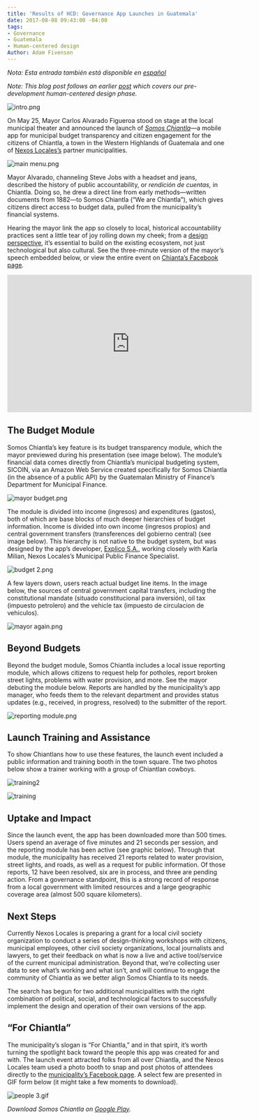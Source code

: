 ```yaml
---
title: 'Results of HCD: Governance App Launches in Guatemala'
date: 2017-08-08 09:43:00 -04:00
tags:
- Governance
- Guatemala
- Human-centered design
Author: Adam Fivenson
---
```


*Nota: Esta entrada también está disponible en [español](http://dai-global-digital.com/app-de-transparencia-guatemala.html)*

*Note: This blog post follows an earlier [post](https://dai-global-digital.com/citizen-centered-design-guatemala.html) which covers our pre-development human-centered design phase.*

![intro.png](/uploads/intro.png)

On May 25, Mayor Carlos Alvarado Figueroa stood on stage at the local municipal theater and announced the launch of [*Somos Chiantla*](http://bit.ly/Chiantla-App)—a mobile app for municipal budget transparency and citizen engagement for the citizens of Chiantla, a town in the Western Highlands of Guatemala and one of [Nexos Locales’s](https://www.dai.com/our-work/projects/guatemala-nexos-locales) partner municipalities.

<!--more-->

![main menu.png](/uploads/main%20menu.png)

Mayor Alvarado, channeling Steve Jobs with a headset and jeans, described the history of public accountability, or *rendición de cuentas,* in Chiantla. Doing so, he drew a direct line from early methods—written documents from 1882—to Somos Chiantla (“We are Chiantla”), which gives citizens direct access to budget data, pulled from the municipality’s financial systems. 

Hearing the mayor link the app so closely to local, historical accountability practices sent a little tear of joy rolling down my cheek; from a [design perspective](http://digitalprinciples.org/), it’s essential to build on the existing ecosystem, not just technological but also cultural. See the three-minute version of the mayor’s speech embedded below, or view the entire event on [Chianta’s Facebook page](https://www.facebook.com/MuniChiantla/videos/1916059188639247/).

<iframe width="560" height="315" src="https://www.youtube.com/embed/xtgwg6Zrg3o" frameborder="0" allowfullscreen></iframe> 

## The Budget Module

Somos Chiantla’s key feature is its budget transparency module, which the mayor previewed during his presentation (see image below). The module’s financial data comes directly from Chiantla’s municipal budgeting system, SICOIN, via an Amazon Web Service created specifically for Somos Chiantla (in the absence of a public API) by the Guatemalan Ministry of Finance’s Department for Municipal Finance. 

![mayor budget.png](/uploads/mayor%20budget.png)

The module is divided into income (ingresos) and expenditures (gastos), both of which are base blocks of much deeper hierarchies of budget information. Income is divided into own income (ingresos propios) and central government transfers (transferences del gobierno central) (see image below). This hierarchy is not native to the budget system, but was designed by the app’s developer, [Explico S.A.](http://explicoanalytics.com/), working closely with Karla Milian, Nexos Locales’s Municipal Public Finance Specialist. 

![budget 2.png](/uploads/budget%202.png)
 
A few layers down, users reach actual budget line items. In the image below, the sources of central government capital transfers, including the constitutional mandate (situado constitucional para inversión), oil tax (impuesto petrolero) and the vehicle tax (impuesto de circulacion de vehiculos). 

![mayor again.png](/uploads/mayor%20again.png)

## Beyond Budgets

Beyond the budget module, Somos Chiantla includes a local issue reporting module, which allows citizens to request help for potholes, report broken street lights, problems with water provision, and more. See the mayor debuting the module below. Reports are handled by the municipality’s app manager, who feeds them to the relevant department and provides status updates (e.g., received, in progress, resolved) to the submitter of the report.  

![reporting module.png](/uploads/reporting%20module.png)

## Launch Training and Assistance

To show Chiantlans how to use these features, the launch event included a public information and training booth in the town square. The two photos below show a trainer working with a group of Chiantlan cowboys. 

![training2](/uploads/WhatsApp%20Image%202017-05-25%20at%209.54.35%20PM%20(1).jpeg)

![training](/uploads/WhatsApp%20Image%202017-05-25%20at%209.54.35%20PM%20(2).jpeg)

## Uptake and Impact

Since the launch event, the app has been downloaded more than 500 times. Users spend an average of five minutes and 21 seconds per session, and the reporting module has been active (see graphic below). Through that module, the municipality has received 21 reports related to water provision, street lights, and roads, as well as a request for public information. Of those reports, 12 have been resolved, six are in process, and three are pending action. From a governance standpoint, this is a strong record of response from a local government with limited resources and a large geographic coverage area (almost 500 square kilometers).

<script id="infogram_0_3aca8aa1-fa15-4951-8611-f503fb2c7b8c" title="Chiantla reports" src="//e.infogram.com/js/dist/embed.js?UxY" type="text/javascript"></script>

## Next Steps

Currently Nexos Locales is preparing a grant for a local civil society organization to conduct a series of design-thinking workshops with citizens, municipal employees, other civil society organizations, local journalists and lawyers, to get their feedback on what is now a live and active tool/service of the current municipal administration. Beyond that, we’re collecting user data to see what’s working and what isn’t, and will continue to engage the community of Chiantla as we better align Somos Chiantla to its needs. 

The search has begun for two additional municipalities with the right combination of political, social, and technological factors to successfully implement the design and operation of their own versions of the app.  

## “For Chiantla”

The municipality’s slogan is “For Chiantla,” and in that spirit, it’s worth turning the spotlight back toward the people this app was created for and with. The launch event attracted folks from all over Chiantla, and the Nexos Locales team used a photo booth to snap and post photos of attendees directly to the [municipality’s Facebook page](https://www.facebook.com/MuniChiantla/photos/?tab=album&album_id=1915829891995510). A select few are presented in GIF form below (it might take a few moments to download).

![people 3.gif](/uploads/people%203.gif)

*Download Somos Chiantla on [Google Play](http://bit.ly/Chiantla-App).*